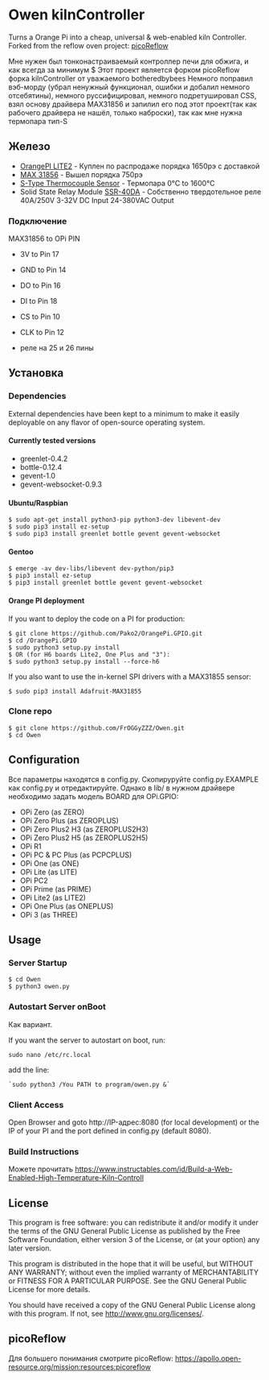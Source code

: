 Owen kilnController
==============

Turns a Orange Pi into a cheap, universal & web-enabled kiln Controller.
Forked from the reflow oven project: [picoReflow](https://apollo.open-resource.org/mission:resources:picoreflow)

Мне нужен был тонконастраиваемый контроллер печи для обжига, и как всегда за минимум $
Этот проект является форком picoReflow форка kilnController от уважаемого botheredbybees
Немного поправил вэб-морду (убрал ненужный функционал, ошибки и добалил немного отсебятины), немного руссифицировал, немного подретушировал CSS, взял основу драйвера MAX31856 и запилил его под этот проект(так как рабочего драйвера не нашёл, только наброски), так как мне нужна термопара тип-S 

## Железо

  * [OrangePI LITE2](https://aliexpress.ru/item/Sample-Test-Orange-Pi-Lite2-Single-Board-Discount-Price-for-Only-1pcs-Each-Order/32849206150.html) - Куплен по распродаже порядка 1650рэ с доставкой
  * [MAX 31856](https://aliexpress.ru/item/MAX31856-CJMCU-thermocouple-module-high-precision-development-board-A-D-converter-universal-type/32788292007.html) - Вышел порядка 750рэ
  * [S-Type Thermocouple Sensor](https://aliexpress.ru/item/High-Temperature-K-Type-S-type-Thermocouple-Sensor-for-Ceramic-Kiln-Furnace-2372-Fahrenheit-1300-Degree/32967487103.html) - Термопара 0°C to 1600°C
  * Solid State Relay Module [SSR-40DA](https://aliexpress.ru/item/solid-state-relay-SSR-10DA-SSR-25DA-SSR-40DA-10A-25A-40A-actually-3-32V-DC/32706812752.html) - Собственно твердотельное реле 40A/250V 3-32V DC Input 24-380VAC Output

### Подключение
​MAX31856 to OPi PIN 

 * 3V to Pin 17 
 * GND to Pin 14 
 * DO to Pin 16 
 * DI to Pin 18 
 * CS to Pin 10 
 * CLK to Pin 12

 * реле на 25 и 26 пины

## Установка

### Dependencies

External dependencies have been kept to a minimum to make it easily
deployable on any flavor of open-source operating system. 

#### Currently tested versions

  * greenlet-0.4.2
  * bottle-0.12.4
  * gevent-1.0
  * gevent-websocket-0.9.3

#### Ubuntu/Raspbian

    $ sudo apt-get install python3-pip python3-dev libevent-dev
    $ sudo pip3 install ez-setup
    $ sudo pip3 install greenlet bottle gevent gevent-websocket

#### Gentoo

    $ emerge -av dev-libs/libevent dev-python/pip3
    $ pip3 install ez-setup
    $ pip3 install greenlet bottle gevent gevent-websocket

#### Orange PI deployment

If you want to deploy the code on a PI for production:

    $ git clone https://github.com/Pako2/OrangePi.GPIO.git
    $ cd /OrangePi.GPIO
    $ sudo python3 setup.py install 
    $ OR (for H6 boards Lite2, One Plus and "3"): 
    $ sudo python3 setup.py install --force-h6


If you also want to use the in-kernel SPI drivers with a MAX31855 sensor:

    $ sudo pip3 install Adafruit-MAX31855

### Clone repo

    $ git clone https://github.com/FrOGGyZZZ/Owen.git
    $ cd Owen

## Configuration

Все параметры находятся в config.py. Скопируруйте config.py.EXAMPLE как config.py и отредактируйте.
Однако в lib/ в нужном драйвере необходимо задать модель BOARD для OPi.GPIO: 

  * OPi Zero (as ZERO) 
  * OPi Zero Plus (as ZEROPLUS) 
  * OPi Zero Plus2 H3 (as ZEROPLUS2H3) 
  * OPi Zero Plus2 H5 (as ZEROPLUS2H5)
  * OPi R1
  * OPi PC & PC Plus (as PCPCPLUS)
  * OPi One (as ONE)
  * OPi Lite (as LITE)
  * OPi PC2
  * OPi Prime (as PRIME)
  * OPi Lite2 (as LITE2)
  * OPi One Plus (as ONEPLUS)
  * OPi 3 (as THREE)

## Usage

### Server Startup

    $ cd Owen
    $ python3 owen.py

### Autostart Server onBoot
Как вариант. 

If you want the server to autostart on boot, run:

    sudo nano /etc/rc.local

add the line:

    `sudo python3 /You PATH to program/owen.py &`

### Client Access

Open Browser and goto http://IP-адрес:8080 (for local development) or the IP
of your PI and the port defined in config.py (default 8080).

### Build Instructions

Можете прочитать https://www.instructables.com/id/Build-a-Web-Enabled-High-Temperature-Kiln-Controll

## License

This program is free software: you can redistribute it and/or modify
it under the terms of the GNU General Public License as published by
the Free Software Foundation, either version 3 of the License, or
(at your option) any later version.

This program is distributed in the hope that it will be useful,
but WITHOUT ANY WARRANTY; without even the implied warranty of
MERCHANTABILITY or FITNESS FOR A PARTICULAR PURPOSE.  See the
GNU General Public License for more details.

You should have received a copy of the GNU General Public License
along with this program.  If not, see <http://www.gnu.org/licenses/>.

## picoReflow

Для большего понимания смотрите picoReflow: https://apollo.open-resource.org/mission:resources:picoreflow
